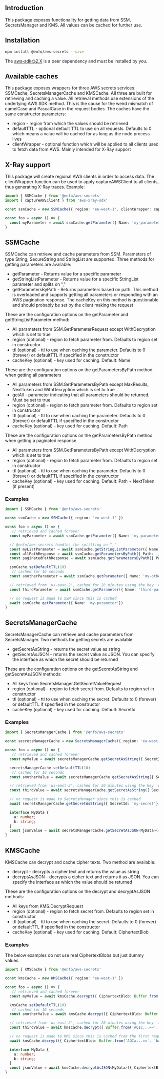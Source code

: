 ## Introduction

This package exposes functionality for getting data from SSM, SecretsManager and KMS. All values can be cached for further use.

## Installation

```bash
npm install @enfo/aws-secrets --save
```

The aws-sdk@2.X is a peer dependency and must be installed by you.

## Available caches

This package exposes wrappers for three AWS secrets services: SSMCache, SecretsManagerCache and KMSCache. All three are built for retrieving and caching a value. All retrieval methods use extensions of the underlying AWS SDK method. This is the cause for the weird mismatch of camelCase and PascalCase in the request bodies. The caches have the same constructor parameters:

* region - region from which the values should be retrieved
* defaultTTL - optional default TTL to use on all requests. Defaults to 0 which means a value will be cached for as long as the node process lives
* clientWrapper - optional function which will be applied to all clients used to fetch data from AWS. Mainly intended for X-Ray support

## X-Ray support

This package will create regional AWS clients in order to access data. The clientWrapper function can be used to apply captureAWSClient to all clients, thus generating X-Ray traces. Example:

```typescript
import { SSMCache } from '@enfo/aws-secrets'
import { captureAWSClient } from 'aws-xray-sdk'

const ssmCache = new SSMCache({ region: 'eu-west-1', clientWrapper: captureAWSClient })

const foo = async () => {
  const myParameter = await ssmCache.getParameter({ Name: 'my-parameter' })
}
```

## SSMCache

SSMCache can retrieve and cache parameters from SSM. Parameters of type String, SecureString and StringList are supported. Three methods for getting parameters are available:

* getParameter - Returns value for a specific parameter
* getStringListParameter - Returns value for a specific StringList parameter and splits on ","
* getParametersByPath - Returns parameters based on path. This method is overloaded and supports getting all parameters or responding with an AWS pagination response. The cacheKey on this method is questionable and should probably be set by the client making the request

These are the configuration options on the getParameter and getStringListParameter method:

* All parameters from SSM.GetParameterRequest except WithDecryption which is set to true
* region (optional) - region to fetch parameter from. Defaults to region set in constructor
* ttl (optional) - ttl to use when caching the parameter. Defaults to 0 (forever) or defaultTTL if specified in the constructor
* cacheKey (optional) - key used for caching. Default: Name

These are the configuration options on the getParametersByPath method when getting all parameters

* All parameters from SSM.GetParametersByPath except MaxResults, NextToken and WithDecryption which is set to true
* getAll - parameter indicating that all parameters should be returned. Must be set to true
* region (optional) - region to fetch parameter from. Defaults to region set in constructor
* ttl (optional) - ttl to use when caching the parameter. Defaults to 0 (forever) or defaultTTL if specified in the constructor
* cacheKey (optional) - key used for caching. Default: Path

These are the configuration options on the getParametersByPath method when getting a paginated response

* All parameters from SSM.GetParametersByPath except WithDecryption which is set to true
* region (optional) - region to fetch parameter from. Defaults to region set in constructor
* ttl (optional) - ttl to use when caching the parameter. Defaults to 0 (forever) or defaultTTL if specified in the constructor
* cacheKey (optional) - key used for caching. Default: Path + NextToken (if present) 

### Examples

```typescript
import { SSMCache } from '@enfo/aws-secrets'

const ssmCache = new SSMCache({ region: 'eu-west-1' })

const foo = async () => {
   // retrieved and cached forever
  const myParameter = await ssmCache.getParameter({ Name: 'my-parameter' })

  // @enfo/aws-secrets handles the splitting on ","
  const myListParameter = await ssmCache.getStringListParameter({ Name: 'my-list-parameter' })
  const allPathResponse = await ssmCache.getParametersByPath({ Path: '/a', getAll: true }) // responds with a list of strings
  const paginatedPathResponse = await ssmCache.getParametersByPath({ Path: '/b' }) // responds with a SSM.GetParametersByPathRequest object

  ssmCache.setDefaultTTL(10)
   // cached for 10 seconds
  const anotherParameter = await ssmCache.getParameter({ Name: 'my-other-parameter' })

  // retrieved from 'us-east-2', cached for 20 minutes using the key 'coolKey'
  const thirdParameter = await ssmCache.getParameter({ Name: 'third-parameter', ttl: 1200, region: 'us-east-2', cacheKey: 'coolKey'})

  // no request is made to SSM since this is cached
  await ssmCache.getParameter({ Name: 'my-parameter'})
}
```

## SecretsManagerCache

SecretsManagerCache can retrieve and cache parameters from SecretsManager. Two methods for getting secrets are available:

* getSecretAsString - returns the secret value as string
* getSecretAsJSON - returns the secret value as JSON. You can specify the interface as which the secret should be returned

These are the configuration options on the getSecretAsString and getSecretAsJSON methods:

* All keys from SecretsManager.GetSecretValueRequest
* region (optional) - region to fetch secret from. Defaults to region set in constructor
* ttl (optional) - ttl to use when caching the secret. Defaults to 0 (forever) or defaultTTL if specified in the constructor
* cacheKey (optional) - key used for caching. Default: SecretId

### Examples

```typescript
import { SecretsManagerCache } from '@enfo/aws-secrets'

const secretsManagerCache = new SecretsManagerCache({ region: 'eu-west-1' })

const foo = async () => {
   // retrieved and cached forever
  const myValue = await secretsManagerCache.getSecretAsString({ SecretId: 'my-secret' })

  secretsManagerCache.setDefaultTTL(10)
   // cached for 10 seconds
  const anotherValue = await secretsManagerCache.getSecretAsString({ SecretId: 'my-other-secret' })

  // retrieved from 'us-east-2', cached for 20 minutes using the key 'coolKey'
  const thirdValue = await secretsManagerCache.getSecretAsString({ SecretId: 'third-secret', ttl: 1200, region: 'us-east-2', cacheKey: 'coolKey' })

  // no request is made to SecretsManager since this is cached
  await secretsManagerCache.getSecretAsString({ SecretId: 'my-secret'})

  interface MyData {
    a: number;
    b: string;
  }
  const jsonValue = await secretsManagerCache.getSecretAsJSON<MyData>({ SecretId: 'fourth-secret' })
}
```

## KMSCache

KMSCache can decrypt and cache cipher texts. Two method are available:

* decrypt - decrypts a cipher text and returns the value as string
* decryptAsJSON - decrypts a cipher text and returns it as JSON. You can specify the interface as which the value should be returned

These are the configuration options on the decrypt and decryptAsJSON methods:

* All keys from KMS.DecryptRequest
* region (optional) - region to fetch secret from. Defaults to region set in constructor
* ttl (optional) - ttl to use when caching the secret. Defaults to 0 (forever) or defaultTTL if specified in the constructor
* cacheKey (optional) - key used for caching. Default: CiphertextBlob

### Examples

The below examples do not use real CiphertextBlobs but just dummy values.

```typescript
import { KMSCache } from '@enfo/aws-secrets'

const kmsCache = new KMSCache({ region: 'eu-west-1' })

const foo = async () => {
   // retrieved and cached forever
  const myValue = await kmsCache.decrypt({ CiphertextBlob: Buffer.from('AQIa...==', 'base64') })

  kmsCache.setDefaultTTL(10)
   // cached for 10 seconds
  const anotherValue = await kmsCache.decrypt({ CiphertextBlob: Buffer.from('AQIb...==', 'base64') })

  // retrieved from 'us-east-2', cached for 20 minutes using the key 'thirdValue'
  const thirdValue = await kmsCache.decrypt({ Buffer.from('AQIc...==', 'base64'), ttl: 1200, region: 'us-east-2', cacheKey: 'thirdValue' })

  // no request is made to KMS since this is cached from the first request
  await kmsCache.decrypt({ CiphertextBlob: Buffer.from('AQIa...==', 'base64') })

  interface MyData {
    a: number;
    b: string;
  }
  const jsonValue = await kmsCache.decryptAsJSON<MyData>({ CiphertextBlob: Buffer.from('AQId...==', 'base64') })
}
```
